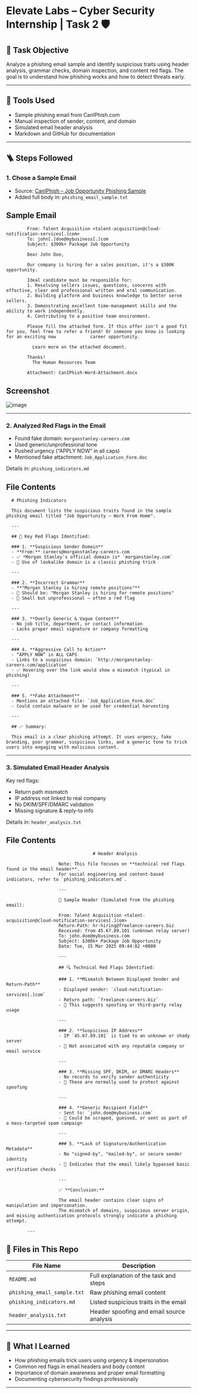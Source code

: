 # Elevate Labs – Cyber Security Internship | Task 2 🛡️

## 🎯 Task Objective

Analyze a phishing email sample and identify suspicious traits using header analysis, grammar checks, domain inspection, and content red flags. The goal is to understand how phishing works and how to detect threats early.

---

## 🧰 Tools Used

- Sample phishing email from CanIPhish.com
- Manual inspection of sender, content, and domain
- Simulated email header analysis
- Markdown and GitHub for documentation

---

## 🪜 Steps Followed

### 1. Chose a Sample Email

- Source: [CanIPhish – Job Opportunity Phishing Sample](https://caniphish.com/email-phishing-simulator?email=Job-Opportunity)
- Added full body in: `phishing_email_sample.txt`

## Sample Email 
            From: Talent Acquisition <talent-acquisition@cloud-notification-services[.]com>
            To: john[.]doe@mybusiness[.]com
            Subject: $300k+ Package Job Opportunity
            
            Dear John Doe,
            
            Our company is hiring for a sales position, it's a $300K opportunity.
            
            Ideal candidate must be responsible for:
            1. Resolving sellers issues, questions, concerns with effective, clear and professional written and oral communication.
            2. Building platform and business knowledge to better serve sellers.
            3. Demonstrating excellent time-management skills and the ability to work independently.
            4. Contributing to a positive team environment.
            
            Please fill the attached form. If this offer isn't a good fit for you, feel free to refer a friend! Or someone you know is looking for an exciting new             career opportunity.
            
              Learn more on the attached document.
            
            Thanks!  
              The Human Resources Team
            
            Attachment: CanIPhish-Word-Attachment.docx
            
## Screenshot

![image](https://github.com/user-attachments/assets/fdb1b9a5-8614-4848-ad90-21b857d3efdf)


  

---

### 2. Analyzed Red Flags in the Email

- Found fake domain: `morganstanley-careers.com`
- Used generic/unprofessional tone
- Pushed urgency (“APPLY NOW” in all caps)
- Mentioned fake attachment: `Job_Application_Form.doc`

Details in: `phishing_indicators.md`

## File Contents

      # Phishing Indicators 
      
      This document lists the suspicious traits found in the sample phishing email titled "Job Opportunity – Work From Home".
      
      ---
      
      ## 📌 Key Red Flags Identified:
      
      ### 1. **Suspicious Sender Domain**
      - **From:** careers@morganstanley-careers.com
      - ✅ *Morgan Stanley's official domain is* `morganstanley.com`
      - 🚩 Use of lookalike domain is a classic phishing trick
      
      ---
      
      ### 2. **Incorrect Grammar**
      - **"Morgan Stanley is hiring remote positions"**
      - 🔁 Should be: "Morgan Stanley is hiring for remote positions"
      - 🧠 Small but unprofessional — often a red flag
      
      ---
      
      ### 3. **Overly Generic & Vague Content**
      - No job title, department, or contact information
      - Lacks proper email signature or company formatting
      
      ---
      
      ### 4. **Aggressive Call to Action**
      - “APPLY NOW” in ALL CAPS
      - Links to a suspicious domain: `http://morganstanley-careers.com/application`
      - ✅ Hovering over the link would show a mismatch (typical in phishing)
      
      ---
      
      ### 5. **Fake Attachment**
      - Mentions an attached file: `Job_Application_Form.doc`
      - Could contain malware or be used for credential harvesting
      
      ---
      
      ## ✅ Summary:
      
      This email is a clear phishing attempt. It uses urgency, fake branding, poor grammar, suspicious links, and a generic tone to trick users into engaging with malicious content.


---

### 3. Simulated Email Header Analysis

Key red flags:
- Return path mismatch
- IP address not linked to real company
- No DKIM/SPF/DMARC validation
- Missing signature & reply-to info

Details in: `header_analysis.txt`

## File Contents
                                     # Header Analysis 
                        
                        Note: This file focuses on **technical red flags found in the email header**.  
                        For social engineering and content-based indicators, refer to `phishing_indicators.md`.
                        
                        ---
                        
                        📧 Sample Header (Simulated from the phishing email):
                        
                        From: Talent Acquisition <talent-acquisition@cloud-notification-services[.]com>  
                        Return-Path: hr-hiring@freelance-careers.biz  
                        Received: from 45.67.89.101 (unknown relay server)  
                        To: john.doe@mybusiness.com  
                        Subject: $300k+ Package Job Opportunity  
                        Date: Tue, 15 Mar 2025 09:44:02 +0000
                        
                        ---
                        
                        ## 🔍 Technical Red Flags Identified:
                        
                        ### 1. **Mismatch Between Displayed Sender and Return-Path**
                        - Displayed sender: `cloud-notification-services[.]com`
                        - Return path: `freelance-careers.biz`
                        - 🚩 This suggests spoofing or third-party relay usage
                        
                        ---
                        
                        ### 2. **Suspicious IP Address**
                        - IP `45.67.89.101` is tied to an unknown or shady server
                        - 🚩 Not associated with any reputable company or email service
                        
                        ---
                        
                        ### 3. **Missing SPF, DKIM, or DMARC Headers**
                        - No records to verify sender authenticity
                        - 🚩 These are normally used to protect against spoofing
                        
                        ---
                        
                        ### 4. **Generic Recipient Field**
                        - Sent to: `john.doe@mybusiness.com`
                        - 🚩 Could be scraped, guessed, or sent as part of a mass-targeted spam campaign
                        
                        ---
                        
                        ### 5. **Lack of Signature/Authentication Metadata**
                        - No "signed-by", "mailed-by", or secure sender identity
                        - 🚩 Indicates that the email likely bypassed basic verification checks
                        
                        ---
                        
                        ✅ **Conclusion:**
                        
                        The email header contains clear signs of manipulation and impersonation.  
                        The mismatch of domains, suspicious server origin, and missing authentication protocols strongly indicate a phishing attempt.

            ---

## 📁 Files in This Repo

| File Name                 | Description                                               |
|---------------------------|-----------------------------------------------------------|
| `README.md`               | Full explanation of the task and steps                    |
| `phishing_email_sample.txt` | Raw phishing email content                              |
| `phishing_indicators.md` | Listed suspicious traits in the email                     |
| `header_analysis.txt`     | Header spoofing and email source analysis                 |

---

## 🧠 What I Learned

- How phishing emails trick users using urgency & impersonation  
- Common red flags in email headers and body content  
- Importance of domain awareness and proper email formatting  
- Documenting cybersecurity findings professionally

---

